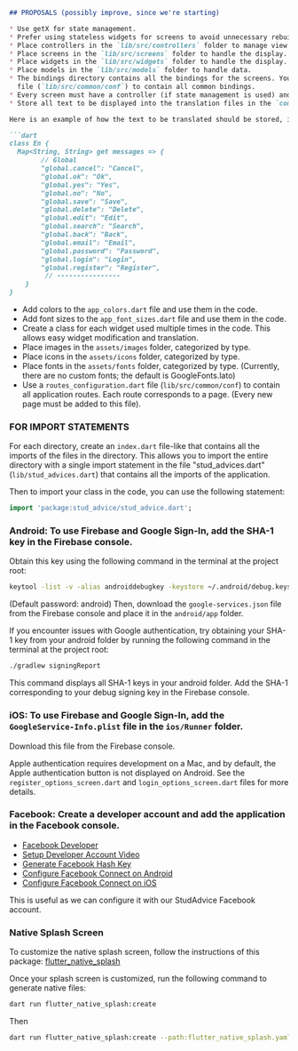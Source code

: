 ```markdown
## PROPOSALS (possibly improve, since we're starting)

* Use getX for state management.
* Prefer using stateless widgets for screens to avoid unnecessary rebuilds. (This saves memory and CPU usage and makes the application more fluid.)
* Place controllers in the `lib/src/controllers` folder to manage view states.
* Place screens in the `lib/src/screens` folder to handle the display.
* Place widgets in the `lib/src/widgets` folder to handle the display.
* Place models in the `lib/src/models` folder to handle data.
* The bindings directory contains all the bindings for the screens. You can use the `app_binding.dart`
  file (`lib/src/common/conf`) to contain all common bindings.
* Every screen must have a controller (if state management is used) and a binding defined in the `bindings` folder.
* Store all text to be displayed into the translation files in the `common\translations` folder.

Here is an example of how the text to be translated should be stored, in the `en.json` file (as example for english):

```dart
class En {
  Map<String, String> get messages => {
        // Global
        "global.cancel": "Cancel",
        "global.ok": "Ok",
        "global.yes": "Yes",
        "global.no": "No",
        "global.save": "Save",
        "global.delete": "Delete",
        "global.edit": "Edit",
        "global.search": "Search",
        "global.back": "Back",
        "global.email": "Email",
        "global.password": "Password",
        "global.login": "Login",
        "global.register": "Register",
         // ----------------
    }
}
```

* Add colors to the `app_colors.dart` file and use them in the code.
* Add font sizes to the `app_font_sizes.dart` file and use them in the code.
* Create a class for each widget used multiple times in the code. This allows easy widget modification and translation.
* Place images in the `assets/images` folder, categorized by type.
* Place icons in the `assets/icons` folder, categorized by type.
* Place fonts in the `assets/fonts` folder, categorized by type. (Currently, there are no custom fonts; the default is GoogleFonts.lato)
* Use a `routes_configuration.dart` file (`lib/src/common/conf`) to contain all application routes. Each route corresponds to a page. (Every new page must be added to this file).


### FOR IMPORT STATEMENTS

For each directory, create an `index.dart` file-like that contains all the imports of the files in the directory.
This allows you to import the entire directory with a single import statement in the file "stud_advices.dart" (`lib/stud_advices.dart`) that 
contains all the imports of the application.

Then to import your class in the code, you can use the following statement:

```dart
import 'package:stud_advice/stud_advice.dart';
```

### Android: To use Firebase and Google Sign-In, add the SHA-1 key in the Firebase console.

Obtain this key using the following command in the terminal at the project root:

```bash
keytool -list -v -alias androiddebugkey -keystore ~/.android/debug.keystore
```

(Default password: android) Then, download the `google-services.json` file from the Firebase console and place it in the `android/app` folder.

If you encounter issues with Google authentication, try obtaining your SHA-1 key from your android folder by running the following command in the terminal at the project root:

```bash
./gradlew signingReport
```

This command displays all SHA-1 keys in your android folder. Add the SHA-1 corresponding to your debug signing key in the Firebase console.

### iOS: To use Firebase and Google Sign-In, add the `GoogleService-Info.plist` file in the `ios/Runner` folder.

Download this file from the Firebase console.

Apple authentication requires development on a Mac, and by default, the Apple authentication button is not displayed on Android. See the `register_options_screen.dart` and `login_options_screen.dart` files for more details.

### Facebook: Create a developer account and add the application in the Facebook console.

- [Facebook Developer](https://developers.facebook.com/)
- [Setup Developer Account Video](https://www.youtube.com/watch?v=AG_hO03Vyto)
- [Generate Facebook Hash Key](https://stackoverflow.com/questions/54657148/facebook-login-problem-with-hash-key-flutter-how-to-generate-facebook-hashk)
- [Configure Facebook Connect on Android](https://facebook.meedu.app/docs/6.x.x/android)
- [Configure Facebook Connect on iOS](https://facebook.meedu.app/docs/6.x.x/ios)

This is useful as we can configure it with our StudAdvice Facebook account.

### Native Splash Screen

To customize the native splash screen, follow the instructions of this package:
[flutter_native_splash](https://pub.dev/documentation/flutter_native_splash/latest/)

Once your splash screen is customized, run the following command to generate native files:

```bash
dart run flutter_native_splash:create
```

Then

```bash
dart run flutter_native_splash:create --path:flutter_native_splash.yaml
```